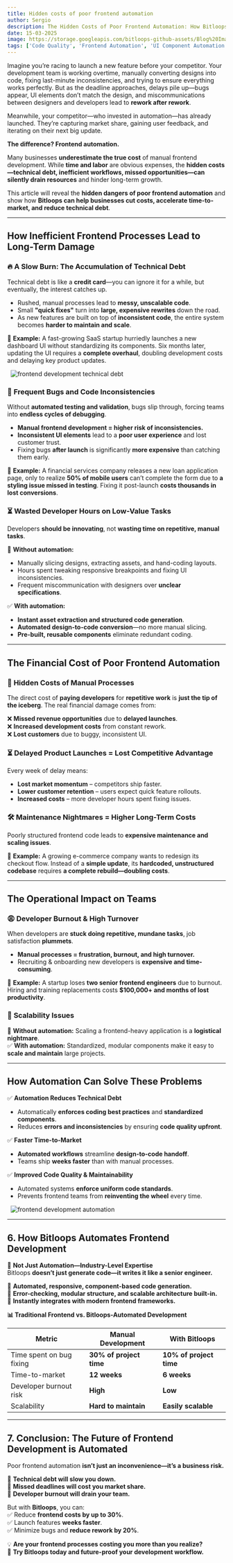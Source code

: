 ```yaml
---
title: Hidden costs of poor frontend automation  
author: Sergio
description: The Hidden Costs of Poor Frontend Automation: How Bitloops Can Save You More Than Just Time explores the unseen financial and operational burdens of inefficient frontend development. Discover how technical debt, slow development cycles, and scalability issues can drain your resources—and how Bitloops automates frontend workflows to cut costs, improve code quality, and accelerate product launches. Learn how automation reduces bugs, prevents developer burnout, and ensures your team focuses on innovation instead of tedious manual tasks. Optimize your frontend development today with Bitloops.
date: 15-03-2025
image: https://storage.googleapis.com/bitloops-github-assets/Blog%20Images/hidden_cost_poor_frontend_automation/traditional_vs_ai_powered_frontend_development.png
tags: ['Code Quality', 'Frontend Automation', 'UI Component Automation','Frontend Development','Frontend Best Practices']
---
```


Imagine you’re racing to launch a new feature before your competitor. Your development team is working overtime, manually converting designs into code, fixing last-minute inconsistencies, and trying to ensure everything works perfectly. But as the deadline approaches, delays pile up—bugs appear, UI elements don’t match the design, and miscommunications between designers and developers lead to **rework after rework**.  

Meanwhile, your competitor—who invested in automation—has already launched. They’re capturing market share, gaining user feedback, and iterating on their next big update.  

**The difference? Frontend automation.**  

Many businesses **underestimate the true cost** of manual frontend development. While **time and labor** are obvious expenses, the **hidden costs—technical debt, inefficient workflows, missed opportunities—can silently drain resources** and hinder long-term growth.  

This article will reveal the **hidden dangers of poor frontend automation** and show how **Bitloops can help businesses cut costs, accelerate time-to-market, and reduce technical debt**.  

---

## **How Inefficient Frontend Processes Lead to Long-Term Damage**  

### 🔥 **A Slow Burn: The Accumulation of Technical Debt**  
Technical debt is like a **credit card**—you can ignore it for a while, but eventually, the interest catches up.  

- Rushed, manual processes lead to **messy, unscalable code**.  
- Small **"quick fixes"** turn into **large, expensive rewrites** down the road.  
- As new features are built on top of **inconsistent code**, the entire system becomes **harder to maintain and scale**.  

📌 **Example:** A fast-growing SaaS startup hurriedly launches a new dashboard UI without standardizing its components. Six months later, updating the UI requires a **complete overhaul**, doubling development costs and delaying key product updates.  

&nbsp;
![frontend development technical debt](https://storage.googleapis.com/bitloops-github-assets/Blog%20Images/hidden_cost_poor_frontend_automation/cost_poor_frontend_development.png)
&nbsp;

### 🐞 **Frequent Bugs and Code Inconsistencies**  
Without **automated testing and validation**, bugs slip through, forcing teams into **endless cycles of debugging**.  

- **Manual frontend development = higher risk of inconsistencies.**  
- **Inconsistent UI elements** lead to a **poor user experience** and lost customer trust.  
- Fixing bugs **after launch** is significantly **more expensive** than catching them early.  

📌 **Example:** A financial services company releases a new loan application page, only to realize **50% of mobile users** can’t complete the form due to **a styling issue missed in testing**. Fixing it post-launch **costs thousands in lost conversions**.  

### ⏳ **Wasted Developer Hours on Low-Value Tasks**  
Developers **should be innovating**, not **wasting time on repetitive, manual tasks**.  

🚫 **Without automation:**  
- Manually slicing designs, extracting assets, and hand-coding layouts.  
- Hours spent tweaking responsive breakpoints and fixing UI inconsistencies.  
- Frequent miscommunication with designers over **unclear specifications**.  

✅ **With automation:**  
- **Instant asset extraction and structured code generation**.  
- **Automated design-to-code conversion**—no more manual slicing.  
- **Pre-built, reusable components** eliminate redundant coding.  


---

## **The Financial Cost of Poor Frontend Automation**  

### 💸 **Hidden Costs of Manual Processes**  
The direct cost of **paying developers** for **repetitive work** is **just the tip of the iceberg**. The real financial damage comes from:  

❌ **Missed revenue opportunities** due to **delayed launches**.  
❌ **Increased development costs** from constant rework.  
❌ **Lost customers** due to buggy, inconsistent UI.  

### ⏳ **Delayed Product Launches = Lost Competitive Advantage**  
Every week of delay means:  

- **Lost market momentum** – competitors ship faster.  
- **Lower customer retention** – users expect quick feature rollouts.  
- **Increased costs** – more developer hours spent fixing issues.  
 

### 🛠 **Maintenance Nightmares = Higher Long-Term Costs**  
Poorly structured frontend code leads to **expensive maintenance and scaling issues**.  

📌 **Example:** A growing e-commerce company wants to redesign its checkout flow. Instead of a **simple update**, its **hardcoded, unstructured codebase** requires **a complete rebuild—doubling costs**.  

---

## **The Operational Impact on Teams**  

### 😩 **Developer Burnout & High Turnover**  
When developers are **stuck doing repetitive, mundane tasks**, job satisfaction **plummets**.  

- **Manual processes = frustration, burnout, and high turnover.**  
- Recruiting & onboarding new developers is **expensive and time-consuming**.  

📌 **Example:** A startup loses **two senior frontend engineers** due to burnout. Hiring and training replacements costs **$100,000+ and months of lost productivity**.  

### 🚧 **Scalability Issues**  
🚫 **Without automation:** Scaling a frontend-heavy application is a **logistical nightmare**.  
✅ **With automation:** Standardized, modular components make it easy to **scale and maintain** large projects.  

---

## **How Automation Can Solve These Problems**  

✅ **Automation Reduces Technical Debt**  
- Automatically **enforces coding best practices** and **standardized components**.  
- Reduces **errors and inconsistencies** by ensuring **code quality upfront**.  

✅ **Faster Time-to-Market**  
- **Automated workflows** streamline **design-to-code handoff**.  
- Teams ship **weeks faster** than with manual processes.  

✅ **Improved Code Quality & Maintainability**  
- Automated systems **enforce uniform code standards**.  
- Prevents frontend teams from **reinventing the wheel** every time.  

&nbsp;
![frontend development automation](https://storage.googleapis.com/bitloops-github-assets/Blog%20Images/hidden_cost_poor_frontend_automation/multi_ai_agent_frontend_development.png)
&nbsp;

---

## **6. How Bitloops Automates Frontend Development**  

🚀 **Not Just Automation—Industry-Level Expertise**  
Bitloops **doesn’t just generate code—it writes it like a senior engineer.**  

🔹 **Automated, responsive, component-based code generation.**  
🔹 **Error-checking, modular structure, and scalable architecture built-in.**  
🔹 **Instantly integrates with modern frontend frameworks.**  

**📊 Traditional Frontend vs. Bitloops-Automated Development**  

| **Metric**         | **Manual Development**       | **With Bitloops**  |  
|--------------------|----------------------------|--------------------|  
| Time spent on bug fixing  | **30% of project time**  | **10% of project time** |  
| Time-to-market    | **12 weeks**                 | **6 weeks**        |  
| Developer burnout risk | **High** | **Low** |  
| Scalability      | **Hard to maintain** | **Easily scalable** |  

---

## **7. Conclusion: The Future of Frontend Development is Automated**  

Poor frontend automation **isn’t just an inconvenience—it’s a business risk.**  

🚨 **Technical debt will slow you down.**  
🚨 **Missed deadlines will cost you market share.**  
🚨 **Developer burnout will drain your team.**  

But with **Bitloops**, you can:  
✅ Reduce **frontend costs by up to 30%**.  
✅ Launch features **weeks faster**.  
✅ Minimize bugs and **reduce rework by 20%**.  

💡 **Are your frontend processes costing you more than you realize?**  
🔗 **Try Bitloops today and future-proof your development workflow.**  
